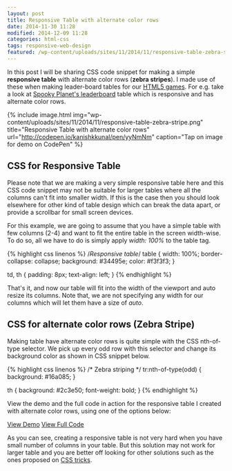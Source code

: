 ```yaml
---
layout: post
title: Responsive Table with alternate color rows
date: 2014-11-30 11:28
modified: 2014-12-09 11:28
categories: html-css
tags: responsive-web-design
featured: /wp-content/uploads/sites/11/2014/11/responsive-table-zebra-stripe.png
---
```

In this post I will be sharing CSS code snippet for making a simple **responsive table** with alternate color rows (**zebra stripes**). I made use of these when making leader-board tables for our <a href="http://games.kunruchcreations.com/" target="_blank">HTML5 games</a>. For e.g. take a look at <a href="http://games.kunruchcreations.com/spooky_planet/leaderboard" target="_blank">Spooky Planet's leaderboard</a> table which is responsive and has alternate color rows.

{% include image.html img="wp-content/uploads/sites/11/2014/11/responsive-table-zebra-stripe.png" title="Responsive Table with alternate color rows" url="http://codepen.io/kanishkkunal/pen/yyNmNm" caption="Tap on image for demo on CodePen" %}

<h2>CSS for Responsive Table</h2>
Please note that we are making a very simple responsive table here and this CSS code snippet may not be suitable for larger tables where all the columns can't fit into smaller width. If this is the case then you should look elsewhere for other kind of table design which can break the data apart, or provide a scrollbar for small screen devices.

For this example, we are going to assume that you have a simple table with few columns (2-4) and want to fit the entire table in the screen width-wise. To do so, all we have to do is simply apply <em>width: 100%</em> to the table tag.

{% highlight css linenos %}
/*Responsive table*/
table {
    width: 100%;
    border-collapse: collapse;
    background: #34495e;
    color: #f3f3f3;
}

td, th {
    padding: 8px;
    text-align: left;
}
{% endhighlight %}

That's it, and now our table will fit into the width of the viewport and auto resize its columns. Note that, we are not specifying any width for our columns which will let them have a size of <em>auto</em>.
<h2>CSS for alternate color rows (Zebra Stripe)</h2>
Making table have alternate color rows is quite simple with the CSS nth-of-type selector. We pick up every odd row with this selector and change its background color as shown in CSS snippet below.

{% highlight css linenos %}
/* Zebra striping */
tr:nth-of-type(odd) {
    background: #16a085;
}

th {
    background: #2c3e50;
    font-weight: bold;
}
{% endhighlight %}

View the demo and the full code in action for the responsive table I created with alternate color rows, using one of the options below:

<p class="text-center">
<a class="ghost-button" href="http://codepen.io/kanishkkunal/full/yyNmNm/" target="_blank">View Demo</a> <a class="ghost-button" href="http://codepen.io/kanishkkunal/pen/yyNmNm" target="_blank">View Full Code</a>
</p>

As you can see, creating a responsive table is not very hard when you have small number of columns in your table. But this solution may not work for larger table and you are better off looking for other solutions such as the ones proposed on <a href="http://css-tricks.com/responsive-data-tables/" target="_blank">CSS tricks</a>.

